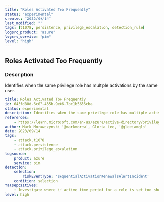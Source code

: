 ```yaml
---
title: "Roles Activated Too Frequently"
status: "experimental"
created: "2023/09/14"
last_modified: ""
tags: [t1078, persistence, privilege_escalation, detection_rule]
logsrc_product: "azure"
logsrc_service: "pim"
level: "high"
---
```


## Roles Activated Too Frequently

### Description

Identifies when the same privilege role has multiple activations by the same user.

```yml
title: Roles Activated Too Frequently
id: 645fd80d-6c07-435b-9e06-7bc1b5656cba
status: experimental
description: Identifies when the same privilege role has multiple activations by the same user.
references:
    - https://learn.microsoft.com/en-us/azure/active-directory/privileged-identity-management/pim-how-to-configure-security-alerts#roles-are-being-activated-too-frequently
author: Mark Morowczynski '@markmorow', Gloria Lee, '@gleeiamglo'
date: 2023/09/14
tags:
    - attack.t1078
    - attack.persistence
    - attack.privilege_escalation
logsource:
    product: azure
    service: pim
detection:
    selection:
        riskEventType: 'sequentialActivationRenewalsAlertIncident'
    condition: selection
falsepositives:
    - Investigate where if active time period for a role is set too short.
level: high

```
